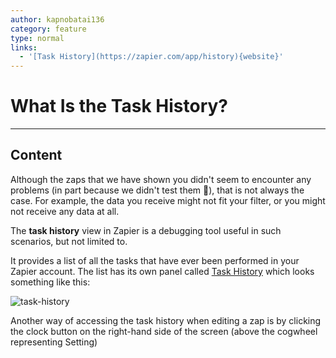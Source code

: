 ```yaml
---
author: kapnobatai136
category: feature
type: normal
links:
  - '[Task History](https://zapier.com/app/history){website}'
---
```


# What Is the Task History?


---

## Content

Although the zaps that we have shown you didn't seem to encounter any problems (in part because we didn't test them 🤭), that is not always the case. For example, the data you receive might not fit your filter, or you might not receive any data at all.

The **task history** view in Zapier is a debugging tool useful in such scenarios, but not limited to. 

It provides a list of all the tasks that have ever been performed in your Zapier account. The list has its own panel called [Task History](https://zapier.com/app/history) which looks something like this:

![task-history](https://img.enkipro.com/b56b0580df5e3b71adf5d728bb380c1f.png)

Another way of accessing the task history when editing a zap is by clicking the clock button on the right-hand side of the screen (above the cogwheel representing Setting)
